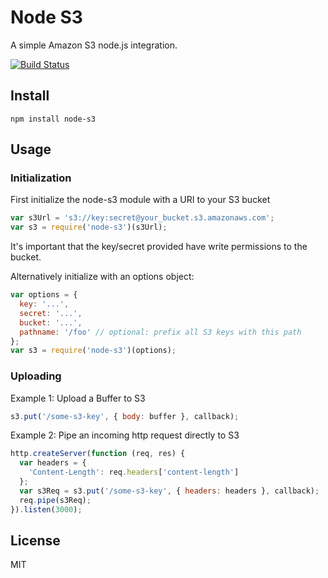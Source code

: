 # Node S3

A simple Amazon S3 node.js integration.

[![Build Status](https://travis-ci.org/watson/node-s3.png)](https://travis-ci.org/watson/node-s3)

## Install

```
npm install node-s3
```

## Usage

### Initialization

First initialize the node-s3 module with a URI to your S3 bucket

```javascript
var s3Url = 's3://key:secret@your_bucket.s3.amazonaws.com';
var s3 = require('node-s3')(s3Url);
```

It's important that the key/secret provided have write permissions to
the bucket.

Alternatively initialize with an options object:

```javascript
var options = {
  key: '...',
  secret: '...',
  bucket: '...',
  pathname: '/foo' // optional: prefix all S3 keys with this path
};
var s3 = require('node-s3')(options);
```

### Uploading

Example 1: Upload a Buffer to S3

```javascript
s3.put('/some-s3-key', { body: buffer }, callback);
```

Example 2: Pipe an incoming http request directly to S3

```javascript
http.createServer(function (req, res) {
  var headers = {
    'Content-Length': req.headers['content-length']
  };
  var s3Req = s3.put('/some-s3-key', { headers: headers }, callback);
  req.pipe(s3Req);
}).listen(3000);
```

## License

MIT
